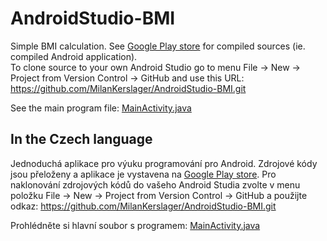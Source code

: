 # AndroidStudio-BMI
Simple BMI calculation. See [Google Play store](https://play.google.com/store/apps/details?id=cz.kerslager.android.bmi "BMI application")
for compiled sources (ie. compiled Android application).  
To clone source to your own Android Studio go to menu File → New → Project from Version Control → GitHub and
use this URL: https://github.com/MilanKerslager/AndroidStudio-BMI.git

See the main program file:
[MainActivity.java](app/src/main/java/cz/kerslager/android/bmi/MainActivity.java)

## In the Czech language
Jednoduchá aplikace pro výuku programování pro Android.
Zdrojové kódy jsou přeloženy a aplikace je vystavena na
[Google Play store](https://play.google.com/store/apps/details?id=cz.kerslager.android.bmi "BMI applikace").
Pro naklonování zdrojových kódů do vašeho Android Studia zvolte v menu položku
File → New → Project from Version Control → GitHub a použijte odkaz: https://github.com/MilanKerslager/AndroidStudio-BMI.git

Prohlédněte si hlavní soubor s programem:
[MainActivity.java](app/src/main/java/cz/kerslager/android/bmi/MainActivity.java)
